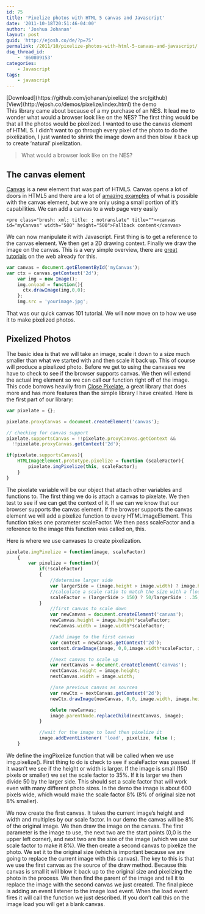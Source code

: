 ```yaml
---
id: 75
title: 'Pixelize photos with HTML 5 canvas and Javascript'
date: '2011-10-18T20:51:46-04:00'
author: 'Joshua Johanan'
layout: post
guid: 'http://ejosh.co/de/?p=75'
permalink: /2011/10/pixelize-photos-with-html-5-canvas-and-javascript/
dsq_thread_id:
    - '860809153'
categories:
    - Javascript
tags:
    - javascript
---
```


<div class="action-button">[Download](https://github.com/johanan/pixelize) the src(github)</div><div class="action-button">[View](http://ejosh.co/demos/pixelize/index.html) the demo</div>This library came about because of a my purchase of an NES. It lead me to wonder what would a browser look like on the NES? The first thing would be that all the photos would be pixelized. I wanted to use the canvas element of HTML 5. I didn’t want to go through every pixel of the photo to do the pixelization, I just wanted to shrink the image down and then blow it back up to create ‘natural’ pixelization.

> What would a browser look like on the NES?

## The canvas element

[Canvas](http://en.wikipedia.org/wiki/Canvas_element) is a new element that was part of HTML5. Canvas opens a lot of doors in HTML5 and there are a lot of [amazing examples](http://net.tutsplus.com/articles/web-roundups/21-ridiculously-impressive-html5-canvas-experiments/) of what is possible with the canvas element, but we are only using a small portion of it’s capabilities. We can add a canvas to a web page very easily

```
<pre class="brush: xml; title: ; notranslate" title=""><canvas id="myCanvas" width="500" height="500">Fallback content</canvas>
```

We can now manipulate it with Javascript. First thing is to get a reference to the canvas element. We then get a 2D drawing context. Finally we draw the image on the canvas. This is a very simple overview, there are [great tutorials](https://developer.mozilla.org/en/Canvas_tutorial/Using_images) on the web already for this.

```js
var canvas = document.getElementById('myCanvas');
var ctx = canvas.getContext('2d');
    var img = new Image();
    img.onload = function(){
      ctx.drawImage(img,0,0);
    };
    img.src = 'yourimage.jpg';
```

That was our quick canvas 101 tutorial. We will now move on to how we use it to make pixelized photos.

## Pixelized Photos

The basic idea is that we will take an image, scale it down to a size much smaller than what we started with and then scale it back up. This of course will produce a pixelized photo. Before we get to using the canvases we have to check to see if the browser supports canvas. We then will extend the actual img element so we can call our function right off of the image. This code borrows heavily from [Close Pixelate](https://github.com/desandro/close-pixelate), a great library that does more and has more features than the simple library I have created. Here is the first part of our library:

```js
var pixelate = {};

pixelate.proxyCanvas = document.createElement('canvas');

// checking for canvas support
pixelate.supportsCanvas = !!pixelate.proxyCanvas.getContext &&
  !!pixelate.proxyCanvas.getContext('2d');

if(pixelate.supportsCanvas){
	HTMLImageElement.prototype.pixelize = function (scaleFactor){
		pixelate.imgPixelize(this, scaleFactor);
	}
}
```

The pixelate variable will be our object that attach other variables and functions to. The first thing we do is attach a canvas to pixelate. We then test to see if we can get the context of it. If we can we know that our browser supports the canvas element. If the browser supports the canvas element we will add a pixelize function to every HTMLImageElement. This function takes one parameter scaleFactor. We then pass scaleFactor and a reference to the image this function was called on, this.

Here is where we use canvases to create pixelization.

```js
pixelate.imgPixelize = function(image, scaleFactor)
	{
		var pixelize = function(){
			if(!scaleFactor)
			{
				//determine larger side
				var largerSide = (image.height > image.width) ? image.height : image.width;
				//calculate a scale ratio to match the size with a floor at .35
				scaleFactor = (largerSide > 150) ? 50/largerSide : .35;
			}
				//first canvas to scale down
			 	var newCanvas = document.createElement('canvas');
				newCanvas.height = image.height*scaleFactor;
				newCanvas.width = image.width*scaleFactor;

				//add image to the first canvas
				var context = newCanvas.getContext('2d');
				context.drawImage(image, 0,0,image.width*scaleFactor, image.height*scaleFactor );

				//next canvas to scale up
				var nextCanvas = document.createElement('canvas');
				nextCanvas.height = image.height;
				nextCanvas.width = image.width;

				//use previous canvas as sourcea
				var newCtx = nextCanvas.getContext('2d');
				newCtx.drawImage(newCanvas, 0,0, image.width, image.height);

				delete newCanvas;
				image.parentNode.replaceChild(nextCanvas, image);
			}

			//wait for the image to load then pixelize it
			image.addEventListener( 'load', pixelize, false );
	}
```

We define the imgPixelize function that will be called when we use img.pixelize(). First thing to do is check to see if scaleFactor was passed. If it wasn’t we see if the height or width is larger. If the image is small (150 pixels or smaller) we set the scale factor to 35%. If it is larger we then divide 50 by the larger side. This should set a scale factor that will work even with many different photo sizes. In the demo the image is about 600 pixels wide, which would make the scale factor 8% (8% of original size not 8% smaller).

We now create the first canvas. It takes the current image’s height and width and multiples by our scale factor. In our demo the canvas will be 8% of the original image. We then draw the image on the canvas. The first parameter is the image to use, the next two are the start points (0,0 is the upper left corner), and next two are the size of the image (which we use our scale factor to make it 8%). We then create a second canvas to pixelize the photo. We set it to the original size (which is important because we are going to replace the current image with this canvas). The key to this is that we use the first canvas as the source of the draw method. Because this canvas is small it will blow it back up to the original size and pixelizing the photo in the process. We then find the parent of the image and tell it to replace the image with the second canvas we just created. The final piece is adding an event listener to the image load event. When the load event fires it will call the function we just described. If you don’t call this on the image load you will get a blank canvas.